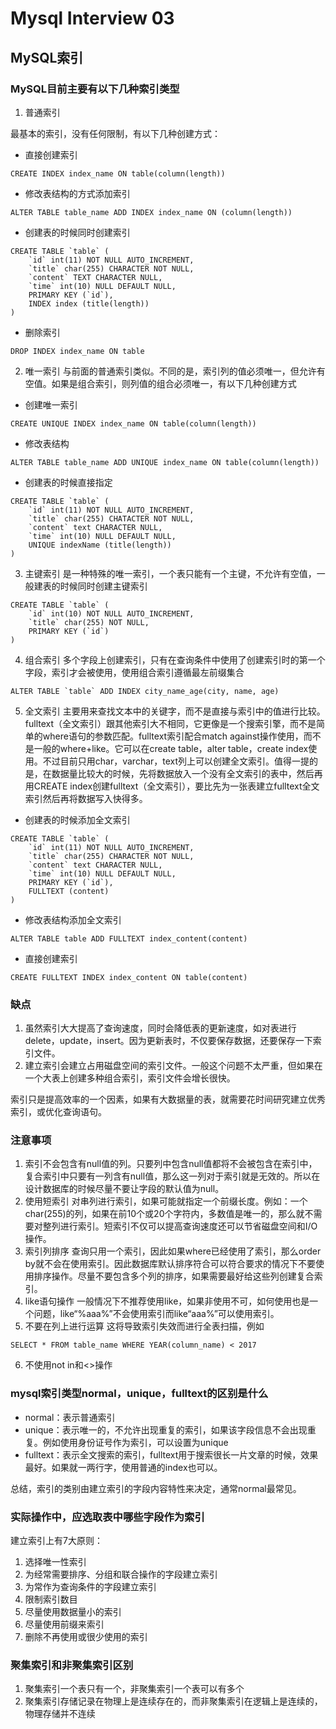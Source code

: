 # Mysql Interview 03

<!--more-->
## MySQL索引
### MySQL目前主要有以下几种索引类型
1. 普通索引

最基本的索引，没有任何限制，有以下几种创建方式：

- 直接创建索引
```mysql
CREATE INDEX index_name ON table(column(length))
``` 
- 修改表结构的方式添加索引
```mysql
ALTER TABLE table_name ADD INDEX index_name ON (column(length))
```
- 创建表的时候同时创建索引
```mysql
CREATE TABLE `table` (
    `id` int(11) NOT NULL AUTO_INCREMENT,
    `title` char(255) CHARACTER NOT NULL,
    `content` TEXT CHARACTER NULL,
    `time` int(10) NULL DEFAULT NULL,
    PRIMARY KEY (`id`),
    INDEX index (title(length))
)
```
- 删除索引
```mysql
DROP INDEX index_name ON table
```
2. 唯一索引
与前面的普通索引类似。不同的是，索引列的值必须唯一，但允许有空值。如果是组合索引，则列值的组合必须唯一，有以下几种创建方式
- 创建唯一索引
```mysql
CREATE UNIQUE INDEX index_name ON table(column(length))
```
- 修改表结构
```
ALTER TABLE table_name ADD UNIQUE index_name ON table(column(length))
```
- 创建表的时候直接指定
```mysql
CREATE TABLE `table` (
    `id` int(11) NOT NULL AUTO_INCREMENT,
    `title` char(255) CHATACTER NOT NULL,
    `content` text CHARACTER NULL,
    `time` int(10) NULL DEFAULT NULL,
    UNIQUE indexName (title(length))
)
```
3. 主键索引
是一种特殊的唯一索引，一个表只能有一个主键，不允许有空值，一般建表的时候同时创建主键索引
```mysql
CREATE TABLE `table` (
    `id` int(10) NOT NULL AUTO_INCREMENT,
    `title` char(255) NOT NULL,
    PRIMARY KEY (`id`)
)
```
4. 组合索引
多个字段上创建索引，只有在查询条件中使用了创建索引时的第一个字段，索引才会被使用，使用组合索引遵循最左前缀集合
```mysql
ALTER TABLE `table` ADD INDEX city_name_age(city, name, age)
```
5. 全文索引
主要用来查找文本中的关键字，而不是直接与索引中的值进行比较。fulltext（全文索引）跟其他索引大不相同，它更像是一个搜索引擎，而不是简单的where语句的参数匹配。fulltext索引配合match against操作使用，而不是一般的where+like。它可以在create table，alter table，create index使用。不过目前只用char，varchar，text列上可以创建全文索引。值得一提的是，在数据量比较大的时候，先将数据放入一个没有全文索引的表中，然后再用CREATE index创建fulltext（全文索引），要比先为一张表建立fulltext全文索引然后再将数据写入快得多。
- 创建表的时候添加全文索引
```mysql
CREATE TABLE `table` (
    `id` int(11) NOT NULL AUTO_INCREMENT,
    `title` char(255) CHARACTER NOT NULL,
    `content` text CHARACTER NULL,
    `time` int(10) NULL DEFAULT NULL,
    PRIMARY KEY (`id`),
    FULLTEXT (content)
)
```
- 修改表结构添加全文索引
```mysql
ALTER TABLE table ADD FULLTEXT index_content(content)
```
- 直接创建索引
```mysql
CREATE FULLTEXT INDEX index_content ON table(content)
```
### 缺点
1. 虽然索引大大提高了查询速度，同时会降低表的更新速度，如对表进行delete，update，insert。因为更新表时，不仅要保存数据，还要保存一下索引文件。
2. 建立索引会建立占用磁盘空间的索引文件。一般这个问题不太严重，但如果在一个大表上创建多种组合索引，索引文件会增长很快。

索引只是提高效率的一个因素，如果有大数据量的表，就需要花时间研究建立优秀索引，或优化查询语句。
### 注意事项
1. 索引不会包含有null值的列。只要列中包含null值都将不会被包含在索引中，复合索引中只要有一列含有null值，那么这一列对于索引就是无效的。所以在设计数据库的时候尽量不要让字段的默认值为null。
2. 使用短索引
对串列进行索引，如果可能就指定一个前缀长度。例如：一个char(255)的列，如果在前10个或20个字符内，多数值是唯一的，那么就不需要对整列进行索引。短索引不仅可以提高查询速度还可以节省磁盘空间和I/O操作。
3. 索引列排序
查询只用一个索引，因此如果where已经使用了索引，那么order by就不会在使用索引。因此数据库默认排序符合可以符合要求的情况下不要使用排序操作。尽量不要包含多个列的排序，如果需要最好给这些列创建复合索引。
4. like语句操作
一般情况下不推荐使用like，如果非使用不可，如何使用也是一个问题，like“%aaa%”不会使用索引而like“aaa%”可以使用索引。
5. 不要在列上进行运算
这将导致索引失效而进行全表扫描，例如
```mysql
SELECT * FROM table_name WHERE YEAR(column_name) < 2017
```
6. 不使用not in和<>操作
### mysql索引类型normal，unique，fulltext的区别是什么
- normal：表示普通索引
- unique：表示唯一的，不允许出现重复的索引，如果该字段信息不会出现重复。例如使用身份证号作为索引，可以设置为unique
- fulltext：表示全文搜索的索引，fulltext用于搜索很长一片文章的时候，效果最好。如果就一两行字，使用普通的index也可以。

总结，索引的类别由建立索引的字段内容特性来决定，通常normal最常见。
### 实际操作中，应选取表中哪些字段作为索引
建立索引上有7大原则：
1. 选择唯一性索引
2. 为经常需要排序、分组和联合操作的字段建立索引
3. 为常作为查询条件的字段建立索引
4. 限制索引数目
5. 尽量使用数据量小的索引
6. 尽量使用前缀来索引
7. 删除不再使用或很少使用的索引
### 聚集索引和非聚集索引区别
1. 聚集索引一个表只有一个，非聚集索引一个表可以有多个
2. 聚集索引存储记录在物理上是连续存在的，而非聚集索引在逻辑上是连续的，物理存储并不连续
